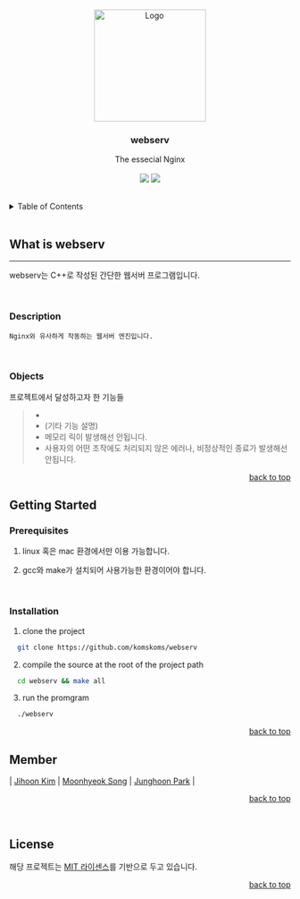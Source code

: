 <a id="readme-top"></a>

<!-- PROJECT LOGO -->
<br />
<div align="center">
  <a href="https://github.com/komskoms/webserv">
    <img src="https://encrypted-tbn0.gstatic.com/images?q=tbn:ANd9GcTUAzj63Sc8rNCi20FazH9XIJvOaMSYDygBSw&usqp=CAU" alt="Logo" width="200" height="200">
  </a>

  <h3 align="center">webserv</h3>

  <p align="center">
    The essecial Nginx
    <br />
    <br />
    <img src="https://img.shields.io/badge/C++-00599C?style=for-the-badge&logo=C++&logoColor=white" />
    <img src="https://img.shields.io/badge/nginx-009639?style=for-the-badge&logo=nginx&logoColor=white" />
    <br />
  </p>
</div>
<br />

<!-- TABLE OF CONTENTS -->
<details>
  <summary>Table of Contents</summary>
  <ol>
    <li>
      <a href="#what-is-webserv">What is webserv</a>
      <ul>
        <li><a href="#description">Description</a></li>
    	<li><a href="#constraint">Constraint</a></li>
      </ul>
    </li>
    <li>
      <a href="#getting-started">Getting Started</a>
      <ul>
        <li><a href="#prerequisites">Prerequisites</a></li>
        <li><a href="#installation">Installation</a></li>
      </ul>
    </li>
    <li><a href="#member">Member</a></li>
    <li><a href="#license">License</a></li>
  </ol>
</details>

<!-- ABOUT THE PROJECT -->
<br />

## What is webserv

---

<!-- 간단한 프로젝트 설명 -->

webserv는 C++로 작성된 간단한 웹서버 프로그램입니다.

<br />

### Description

    Nginx와 유사하게 작동하는 웹서버 엔진입니다.

<br />

### Objects
프로젝트에서 달성하고자 한 기능들

> - 
> - (기타 기능 설명)
> - 메모리 릭이 발생해선 안됩니다.
> - 사용자의 어떤 조작에도 처리되지 않은 에러나, 비정상적인 종료가 발생해선 안됩니다.

<p align="right"><a href="#readme-top">back to top</a></p>

## Getting Started

### Prerequisites

1. linux 혹은 mac 환경에서만 이용 가능합니다.

2. gcc와 make가 설치되어 사용가능한 환경이어야 합니다.

<br />

### Installation

1. clone the project

```sh
  git clone https://github.com/komskoms/webserv
```

2. compile the source at the root of the project path

```sh
  cd webserv && make all
```

3. run the promgram

```sh
  ./webserv
```

<p align="right"><a href="#readme-top">back to top</a></p>


<!-- Prject member -->

## Member

| [Jihoon Kim](https://www.github.com/komskoms)                       | [Moonhyeok Song](https://github.com/mike2ox)        |             [Junghoon Park](https://github.com/Liemani)        |

<p align="right"><a href="#readme-top">back to top</a></p>

<br/>
<!-- LICENSE -->

## License

해당 프로젝트는 [MIT 라이센스](https://github.com/komskoms/minishell/blob/main/LICENSE)를 기반으로 두고 있습니다.

<p align="right"><a href="#readme-top">back to top</a></p>
